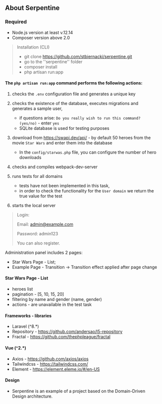## About Serpentine

### Required
- Node.js version at least v.12.14
- Composer version above 2.0

> Installation (CLI)
> - git clone https://github.com/stbiernacki/serpentine.git
> - go to the ''serpentine'' folder
> - composer install
> - php artisan run:app

#### The `php artisan run:app` command performs the following actions:

1. checks the `.env` configuration file and generates a unique key

2. checks the existence of the database, executes migrations and generates a sample user,
   - if questions arise: `Do you really wish to run this command? (yes/no)` - enter `yes`
   - SQLite database is used for testing purposes

3. download from https://swapi.dev/api/ - by default 50 heroes from the movie `Star Wars` and enter them into the database
    - In the `config/starwas.php` file, you can configure the number of hero downloads

4. checks and compiles webpack-dev-server

5. runs tests for all domains
   - tests have not been implemented in this task, 
   - in order to check the functionality for the `User domain` we return the true value for the test

6. starts the local server


> Login:
> 
> Email: admin@example.com
> 
> Password: admin123
> 
> You can also register.

Administration panel includes 2 pages:
- Star Wars Page - List;
- Example Page - Transition -> Transition effect applied after page change

#### Star Wars Page - List
- heroes list
- pagination - [5, 10, 15, 20]
- filtering by name and gender (name, gender)
- actions - are unavailable in the test task

#### Frameworks - libraries
- Laravel (^8.*)
- Repository - https://github.com/andersao/l5-repository
- Fractal - https://github.com/thephpleague/fractal

#### Vue (^2.*)
- Axios - https://github.com/axios/axios
- Tailwindcss - https://tailwindcss.com/
- Element - https://element.eleme.io/#/en-US

#### Design
- Serpentine is an example of a project based on the Domain-Driven Design architecture.
